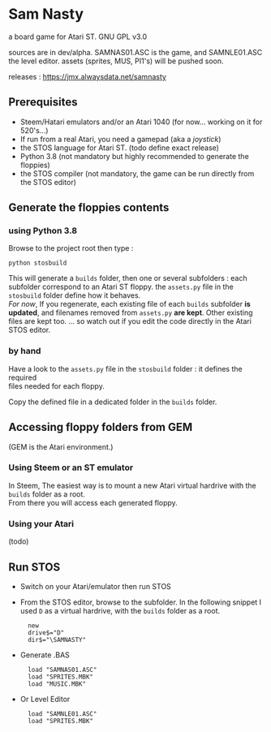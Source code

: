Sam Nasty
=========

a board game for Atari ST.
GNU GPL v3.0

sources are in dev/alpha. SAMNAS01.ASC is the game, and SAMNLE01.ASC the level editor.
assets (sprites, MUS, PI1's) will be pushed soon.

releases :
https://jmx.alwaysdata.net/samnasty

Prerequisites
-------------

- Steem/Hatari emulators and/or an Atari 1040 (for now... working on it for 520's...)
- If run from a real Atari, you need a gamepad (aka a *joystick*)
- the STOS language for Atari ST. (todo define exact release)
- Python 3.8 (not mandatory but highly recommended to generate the floppies)
- the STOS compiler (not mandatory, the game can be run directly from the STOS editor)

Generate the floppies contents
------------------------------

### using Python 3.8

Browse to the project root then type :
	
	python stosbuild

This will generate a `builds` folder, then one or several subfolders : each subfolder correspond to an Atari ST floppy. 
the `assets.py` file in the `stosbuild` folder define how it behaves.  
*For now*, If you regenerate, each existing file of each `builds` subfolder **is updated**, 
and filenames removed from `assets.py` **are kept**. Other existing files are kept too.
... so watch out if you edit the code directly in the Atari STOS editor.

### by hand

Have a look to the `assets.py` file in the `stosbuild` folder : it defines the required  
files needed for each floppy.

Copy the defined file in a dedicated folder in the `builds` folder.

Accessing floppy folders from GEM
---------------------------------

(GEM is the Atari environment.) 

### Using Steem or an ST emulator

In Steem, The easiest way is to mount a new Atari virtual hardrive with the `builds` folder as a root.  
From there you will access each generated floppy.

### Using your Atari

(todo)

Run STOS
--------

- Switch on your Atari/emulator then run STOS
- From the STOS editor, browse to the subfolder.
  In the following snippet I used `D` as a virtual hardrive, with the `builds` folder as a root.

		new
		drive$="D"
		dir$="\SAMNASTY"

- Generate .BAS

		load "SAMNAS01.ASC"
		load "SPRITES.MBK"
		load "MUSIC.MBK"

- Or Level Editor

		load "SAMNLE01.ASC"
		load "SPRITES.MBK"

